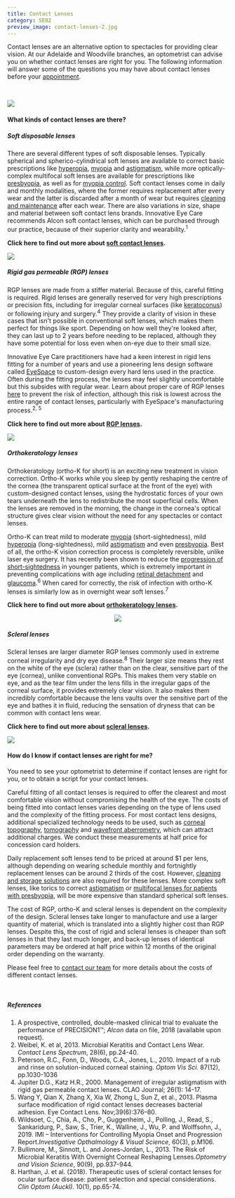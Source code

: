 ```yaml
---
title: Contact Lenses
category: SE02
preview_image: contact-lenses-2.jpg
---
```

<div class="employee-heading">
<p><p>Contact lenses are an alternative option to spectacles for providing clear vision. At our Adelaide and Woodville branches, an optometrist can advise you on whether contact lenses are right for you. The following information will answer some of the questions you may have about contact lenses before your <a href="/what-we-do/eye-exam">appointment</a>.</p></div>

<br>

![](/uploads/lenses.jpg)

#### What kinds of contact lenses are there?

##### Soft disposable lenses

There are several different types of soft disposable lenses. Typically spherical and spherico-cylindrical soft lenses are available to correct basic prescriptions like [hyperopia](https://www.innovativeeyecare.com.au/what-we-do/hyperopia/), [myopia](https://www.innovativeeyecare.com.au/what-we-do/myopia/) and [astigmatism](https://www.innovativeeyecare.com.au/what-we-do/astigmatism/), while more optically-complex multifocal soft lenses are available for prescriptions like [presbyopia](https://www.innovativeeyecare.com.au/what-we-do/presbyopia/), as well as for [myopia control](https://www.innovativeeyecare.com.au/what-we-do/myopia-control/). Soft contact lenses come in daily and monthly modalities, where the former requires replacement after every wear and the latter is discarded after a month of wear but requires [cleaning and maintenance](https://eyesolutions.com.au/) after each wear. There are also variations in size, shape and material between soft contact lens brands. Innovative Eye Care recommends Alcon soft contact lenses, which can be purchased through our practice, because of their superior clarity and wearability.<sup>1</sup>

**Click here to find out more about [soft contact lenses](https://www.innovativeeyecare.com.au/what-we-do/soft-contact-lenses/).**

![](/uploads/contact-lenses-2.jpg)

##### Rigid gas permeable (RGP) lenses

RGP lenses are made from a stiffer material. Because of this, careful fitting is required. Rigid lenses are generally reserved for very high prescriptions or precision fits, including for irregular corneal surfaces (like [keratoconus](https://www.innovativeeyecare.com.au/what-we-do/keratoconus)) or following injury and surgery.<sup>4</sup> They provide a clarity of vision in these cases that isn't possible in conventional soft lenses, which makes them perfect for things like sport. Depending on how well they're looked after, they can last up to 2 years before needing to be replaced, although they have some potential for loss even when on-eye due to their small size. 

Innovative Eye Care practitioners have had a keen interest in rigid lens fitting for a number of years and use a pioneering lens design software called [EyeSpace](https://www.eyespacelenses.com/) to custom-design every hard lens used in the practice. Often during the fitting process, the lenses may feel slightly uncomfortable but this subsides with regular wear. Learn about proper care of RGP lenses [here](/patient-resources/care-of-gas-permeable-lenses) to prevent the risk of infection, although this risk is lowest across the entire range of contact lenses, particularly with EyeSpace's manufacturing process.<sup>2, 5</sup>

**Click here to find out more about [RGP lenses](https://www.innovativeeyecare.com.au/what-we-do/gas-permeable-contact-lenses/).**

![](/uploads/rgp-lenses.jpg)

##### Orthokeratology lenses

Orthokeratology (ortho-K for short) is an exciting new treatment in vision correction. Ortho-K works while you sleep by gently reshaping the centre of the cornea (the transparent optical surface at the front of the eye) with custom-designed contact lenses, using the hydrostatic forces of your own tears underneath the lens to redistribute the most superficial cells. When the lenses are removed in the morning, the change in the cornea's optical structure gives clear vision without the need for any spectacles or contact lenses.

Ortho-K can treat mild to moderate [myopia](/what-we-do/myopia) (short-sightedness), mild [hyperopia](/what-we-do/hyperopia) (long-sightedness), mild [astigmatism](/what-we-do/astigmatism) and even [presbyopia](/what-we-do/presbyopia). Best of all, the ortho-K vision correction process is completely reversible, unlike laser eye surgery. It has recently been shown to reduce the [progression of short-sightedness](https://www.innovativeeyecare.com.au/what-we-do/myopia-control) in younger patients, which is extremely important in preventing complications with age including [retinal detachment](https://www.innovativeeyecare.com.au/what-we-do/flashes-floaters-retinal-tear-detachment) and [glaucoma](https://www.innovativeeyecare.com.au/what-we-do/glaucoma).<sup>6</sup> When cared for correctly, the risk of infection with ortho-K lenses is similarly low as in overnight wear soft lenses.<sup>7</sup>

**Click here to find out more about [orthokeratology lenses](https://www.innovativeeyecare.com.au/what-we-do/orthokeratology-corneal-reshaping/).**

<center>

![](/uploads/ortho-k-toric.jpg)

</center>

##### Scleral lenses

Scleral lenses are larger diameter RGP lenses commonly used in extreme corneal irregularity and dry eye disease.<sup>8</sup> Their larger size means they rest on the white of the eye (sclera) rather than on the clear, sensitive part of the eye (cornea), unlike conventional RGPs. This makes them very stable on eye, and as the tear film under the lens fills in the irregular gaps of the corneal surface, it provides extremely clear vision. It also makes them incredibly comfortable because the lens vaults over the sensitive part of the eye and bathes it in fluid, reducing the sensation of dryness that can be common with contact lens wear.

**Click here to find out more about [scleral lenses](https://www.innovativeeyecare.com.au/what-we-do/scleral-contact-lenses/).**

![](/uploads/scleral-insertion.jpg)

#### How do I know if contact lenses are right for me?

You need to see your optometrist to determine if contact lenses are right for you, or to obtain a script for your contact lenses.  

Careful fitting of all contact lenses is required to offer the clearest and most comfortable vision without compromising the health of the eye. The costs of being fitted into contact lenses varies depending on the type of lens used and the complexity of the fitting process. For most contact lens designs, additional specialized technology needs to be used, such as [corneal topography](/what-we-do/corneal-topography), [tomography](https://www.innovativeeyecare.com.au/what-we-do/corneal-tomography) and [wavefront aberrometry](https://www.innovativeeyecare.com.au/what-we-do/wavefront-aberrometry), which can attract additional charges. We conduct these measurements at half price for concession card holders.

Daily replacement soft lenses tend to be priced at around $1 per lens, although depending on wearing schedule monthly and fortnightly replacement lenses can be around 2 thirds of the cost. However, [cleaning and storage solutions](https://eyesolutions.com.au/) are also required for these lenses. More complex soft lenses, like torics to correct [astigmatism](https://www.innovativeeyecare.com.au/what-we-do/astigmatism) or [multifocal lenses for patients with presbyopia](/what-we-do/contact-lenses-for-presbyopia), will be more expensive than standard spherical soft lenses.

The cost of RGP, ortho-K and scleral lenses is dependent on the complexity of the design. Scleral lenses take longer to manufacture and use a larger quantity of material, which is translated into a slightly higher cost than RGP lenses. Despite this, the cost of rigid and scleral lenses is cheaper than soft lenses in that they last much longer, and back-up lenses of identical parameters may be ordered at half price within 12 months of the original order depending on the warranty.

Please feel free to [contact our team](/contact) for more details about the costs of different contact lenses.

<br>

##### References

1. A prospective, controlled, double-masked clinical trial to evaluate the performance of PRECISION1™; *Alcon* data on file, 2018 (available upon request).
2. Weibel, K. et al, 2013. Microbial Keratitis and Contact Lens Wear. *Contact Lens Spectrum*, 28(6), pp.24-40.
3. Peterson, R.C., Fonn, D., Woods, C.A., Jones, L., 2010. Impact of a rub and rinse on solution-induced corneal staining. *Optom Vis Sci.* 87(12), pp.1030-1036
4. Jupiter D.G., Katz H.R., 2000. Management of irregular astigmatism with rigid gas permeable contact lenses. CLAO Journal; 26(1): 14-17.
5. Wang Y, Qian X, Zhang X, Xia W, Zhong L, Sun Z, et al., 2013. Plasma surface modification of rigid contact lenses decreases bacterial adhesion. Eye Contact Lens. Nov;39(6):376–80.
6. Wildsoet, C., Chia, A., Cho, P., Guggenheim, J., Polling, J., Read, S., Sankaridurg, P., Saw, S., Trier, K., Walline, J., Wu, P. and Wolffsohn, J., 2019. IMI – Interventions for Controlling Myopia Onset and Progression Report.*Investigative Opthalmology & Visual Science*, 60(3), p.M106.
7. Bullimore, M., Sinnott, L. and Jones-Jordan, L., 2013. The Risk of Microbial Keratitis With Overnight Corneal Reshaping Lenses.*Optometry and Vision Science*, 90(9), pp.937-944.
8. Harthan, J. et al. (2018). Therapeutic uses of scleral contact lenses for ocular surface disease: patient selection and special considerations. *Clin Optom (Auckl)*. 10(1), pp.65-74.